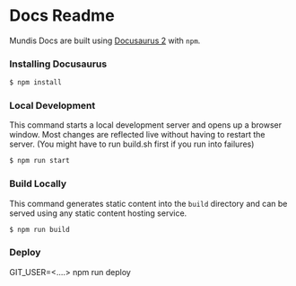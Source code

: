 # Docs Readme

Mundis Docs are built using [Docusaurus 2](https://v2.docusaurus.io/) with `npm`.

### Installing Docusaurus

```sh
$ npm install
```

### Local Development

This command starts a local development server and opens up a browser window.
Most changes are reflected live without having to restart the server.
(You might have to run build.sh first if you run into failures)

```sh
$ npm run start
```

### Build Locally

This command generates static content into the `build` directory and can be
served using any static content hosting service.

```sh
$ npm run build
```

### Deploy

GIT_USER=<....> npm run deploy